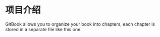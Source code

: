 #  项目介绍

GitBook allows you to organize your book into chapters, each chapter is stored in a separate file like this one.
